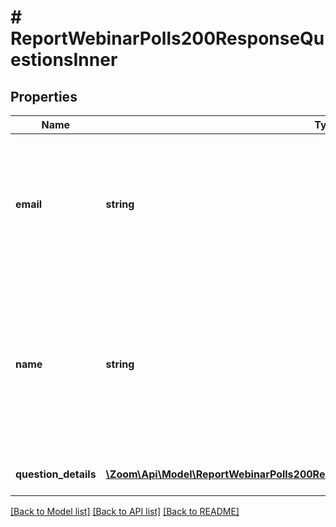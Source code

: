 # # ReportWebinarPolls200ResponseQuestionsInner

## Properties

Name | Type | Description | Notes
------------ | ------------- | ------------- | -------------
**email** | **string** | Participant email. If the participant is **not** part of the host&#39;s account, this returns an empty string value, with some exceptions. See [Email address display rules](https://marketplace.zoom.us/docs/api-reference/using-zoom-apis#email-address) for details. | [optional]
**name** | **string** | Participant display name.&lt;br&gt;&lt;br&gt; If the poll was created as an anonymous poll, participant&#39;s information will remain anonymous and the value of the &#x60;name&#x60; field will be \&quot;Anonymous Attendee\&quot;. | [optional]
**question_details** | [**\Zoom\Api\Model\ReportWebinarPolls200ResponseQuestionsInnerQuestionDetailsInner[]**](ReportWebinarPolls200ResponseQuestionsInnerQuestionDetailsInner.md) | Array of questions from user. | [optional]

[[Back to Model list]](../../README.md#models) [[Back to API list]](../../README.md#endpoints) [[Back to README]](../../README.md)
